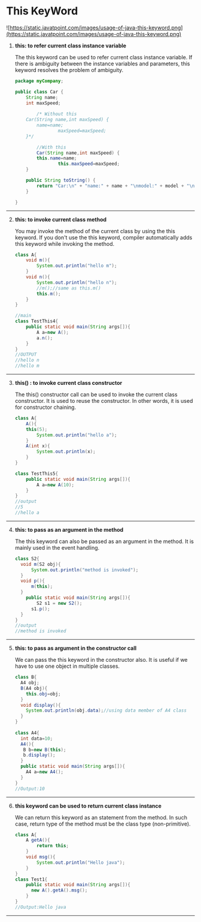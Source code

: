 # This KeyWord

![https://static.javatpoint.com/images/usage-of-java-this-keyword.png](https://static.javatpoint.com/images/usage-of-java-this-keyword.png)

1. **this: to refer current class instance variable**
    
    The this keyword can be used to refer current class instance variable. If there is ambiguity between the instance variables and parameters, this keyword resolves the problem of ambiguity.
    
    ```java
    package myCompany;
    
    public class Car {
        String name;
        int maxSpeed;
       
    		/* Without this
        Car(String name,int maxSpeed) {
            name=name;
    				maxSpeed=maxSpeed;
        }*/
    
    		//With this
    		Car(String name,int maxSpeed) {
            this.name=name;
    				this.maxSpeed=maxSpeed;
        }
    
        public String toString() {
            return "Car:\n" + "name:" + name + "\nmodel:" + model + "\nmax speed:" + maxSpeed + "\nprice:" + price;
        }
    
    }
    ```
    

---

2. **this: to invoke current class method**
    
    You may invoke the method of the current class by using the this keyword. If you don't use the this keyword, compiler automatically adds this keyword while invoking the method.
    
    ```java
    class A{  
    	void m(){
    		System.out.println("hello m");
    	}  
    	void n(){  
    		System.out.println("hello n");  
    		//m();//same as this.m()  
    		this.m();  
    	}  
    }  
    ```
    
    ```java
    //main
    class TestThis4{  
    	public static void main(String args[]){  
    		A a=new A();  
    		a.n();  
    	}
    }
    //OUTPUT
    //hello n
    //hello m
    ```
    

---

3. **this() : to invoke current class constructor**
    
    The this() constructor call can be used to invoke the current class constructor. It is used to reuse the constructor. In other words, it is used for constructor chaining.
    
    ```java
    class A{  
    	A(){
        this(5); 
    		System.out.println("hello a");
    	}  
    	A(int x){  
    		System.out.println(x);  
    	}  
    }  
    ```
    
    ```java
    class TestThis5{  
    	public static void main(String args[]){  
    		A a=new A(10);  
    	}
    }
    //output
    //5
    //hello a
    ```
    

---

4. **this: to pass as an argument in the method**
    
    The this keyword can also be passed as an argument in the method. It is mainly used in the event handling.
    
    ```java
    class S2{  
      void m(S2 obj){  
    	  System.out.println("method is invoked");  
      }  
      void p(){  
    	  m(this);  
      }  
    	public static void main(String args[]){  
    		S2 s1 = new S2();  
    	  s1.p();  
      }  
    }
    //output
    //method is invoked
    ```
    

---

5. **this: to pass as argument in the constructor call**
    
    We can pass the this keyword in the constructor also. It is useful if we have to use one object in multiple classes.
    
    ```java
    class B{  
      A4 obj;  
      B(A4 obj){  
        this.obj=obj;  
      }  
      void display(){  
        System.out.println(obj.data);//using data member of A4 class  
      }  
    }  
      
    class A4{  
      int data=10;  
      A4(){  
       B b=new B(this);  
       b.display();  
      }  
      public static void main(String args[]){  
        A4 a=new A4();  
      }  
    }
    //Output:10
    ```
    

---

6. **this keyword can be used to return current class instance** 
    
    We can return this keyword as an statement from the method. In such case, return type of the method must be the class type (non-primitive).
    
    ```java
    class A{  
    	A getA(){  
    		return this;  
    	}  
    	void msg(){
    		System.out.println("Hello java");
    	}  
    }  
    class Test1{  
    	public static void main(String args[]){  
    	  new A().getA().msg();  
    	}  
    }
    //Output:Hello java
    ```
    

---

